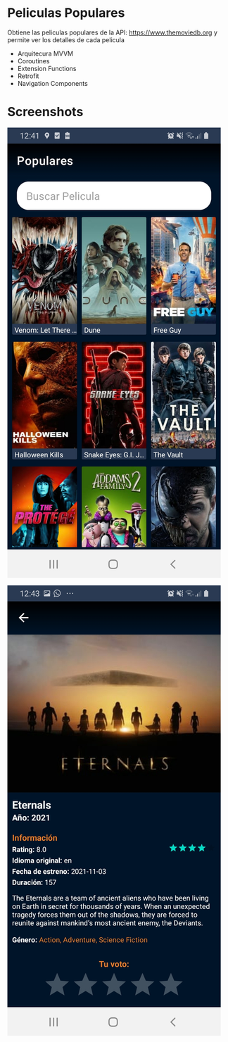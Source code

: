 # Peliculas Populares
Obtiene las peliculas populares de la API:  https://www.themoviedb.org y permite ver los detalles de cada pelicula

- Arquitecura MVVM
- Coroutines
- Extension Functions
- Retrofit
- Navigation Components

# Screenshots

![alt text](https://github.com/sabrinaar/peliculasPopulares/blob/main/ScreenShots/Screenshot_20211031-124137_Peliculas%20Populares.jpg)

![alt text](https://github.com/sabrinaar/peliculasPopulares/blob/main/ScreenShots/Screenshot_20211031-124304_Peliculas%20Populares.jpg)



